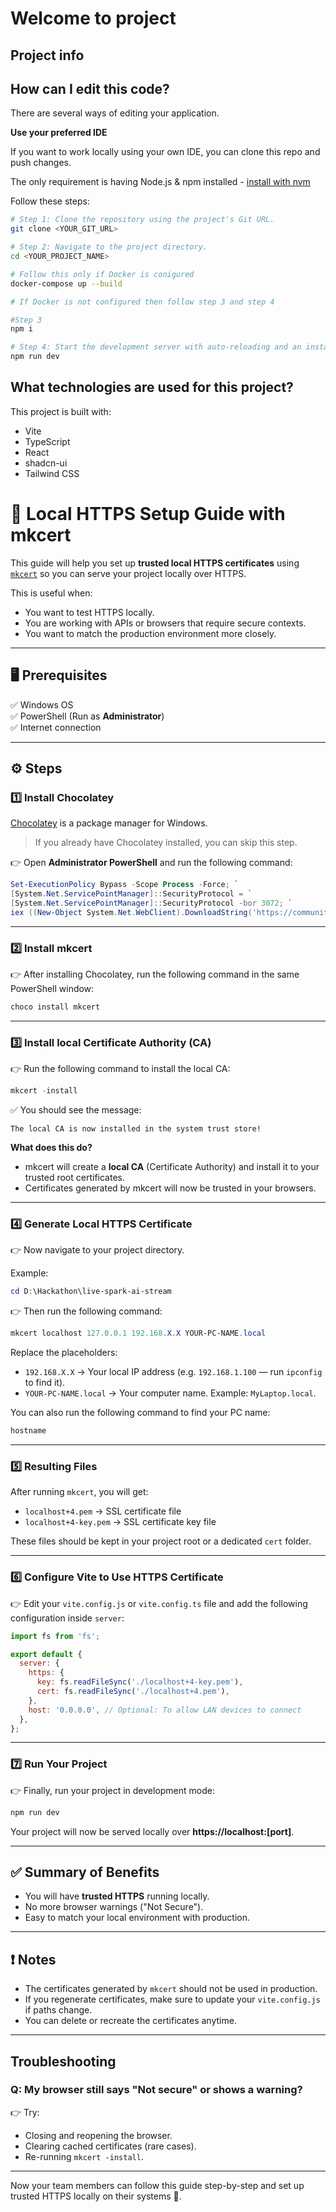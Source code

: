 # Welcome to  project

## Project info

## How can I edit this code?

There are several ways of editing your application.


**Use your preferred IDE**

If you want to work locally using your own IDE, you can clone this repo and push changes. 

The only requirement is having Node.js & npm installed - [install with nvm](https://github.com/nvm-sh/nvm#installing-and-updating)

Follow these steps:

```sh
# Step 1: Clone the repository using the project's Git URL.
git clone <YOUR_GIT_URL>

# Step 2: Navigate to the project directory.
cd <YOUR_PROJECT_NAME>

# Follow this only if Docker is conigured
docker-compose up --build

# If Docker is not configured then follow step 3 and step 4

#Step 3
npm i

# Step 4: Start the development server with auto-reloading and an instant preview.
npm run dev
```
## What technologies are used for this project?

This project is built with:

- Vite
- TypeScript
- React
- shadcn-ui
- Tailwind CSS

# 🚀 Local HTTPS Setup Guide with mkcert

This guide will help you set up **trusted local HTTPS certificates** using [`mkcert`](https://github.com/FiloSottile/mkcert) so you can serve your project locally over HTTPS.

This is useful when:
- You want to test HTTPS locally.
- You are working with APIs or browsers that require secure contexts.
- You want to match the production environment more closely.

---

## 🖥️ Prerequisites

✅ Windows OS  
✅ PowerShell (Run as **Administrator**)  
✅ Internet connection  

---

## ⚙️ Steps

### 1️⃣ Install Chocolatey

[Chocolatey](https://chocolatey.org/) is a package manager for Windows.

> If you already have Chocolatey installed, you can skip this step.

👉 Open **Administrator PowerShell** and run the following command:

```powershell
Set-ExecutionPolicy Bypass -Scope Process -Force; `
[System.Net.ServicePointManager]::SecurityProtocol = `
[System.Net.ServicePointManager]::SecurityProtocol -bor 3072; `
iex ((New-Object System.Net.WebClient).DownloadString('https://community.chocolatey.org/install.ps1'))
```

---

### 2️⃣ Install mkcert

👉 After installing Chocolatey, run the following command in the same PowerShell window:

```powershell
choco install mkcert
```

---

### 3️⃣ Install local Certificate Authority (CA)

👉 Run the following command to install the local CA:

```powershell
mkcert -install
```

✅ You should see the message:

```
The local CA is now installed in the system trust store!
```

**What does this do?**

- mkcert will create a **local CA** (Certificate Authority) and install it to your trusted root certificates.
- Certificates generated by mkcert will now be trusted in your browsers.

---

### 4️⃣ Generate Local HTTPS Certificate

👉 Now navigate to your project directory.

Example:

```powershell
cd D:\Hackathon\live-spark-ai-stream
```

👉 Then run the following command:

```powershell
mkcert localhost 127.0.0.1 192.168.X.X YOUR-PC-NAME.local
```

Replace the placeholders:
- `192.168.X.X` → Your local IP address (e.g. `192.168.1.100` — run `ipconfig` to find it).
- `YOUR-PC-NAME.local` → Your computer name. Example: `MyLaptop.local`.

You can also run the following command to find your PC name:

```powershell
hostname
```

---

### 5️⃣ Resulting Files

After running `mkcert`, you will get:

- `localhost+4.pem` → SSL certificate file  
- `localhost+4-key.pem` → SSL certificate key file  

These files should be kept in your project root or a dedicated `cert` folder.

---

### 6️⃣ Configure Vite to Use HTTPS Certificate

👉 Edit your `vite.config.js` or `vite.config.ts` file and add the following configuration inside `server`:

```javascript
import fs from 'fs';

export default {
  server: {
    https: {
      key: fs.readFileSync('./localhost+4-key.pem'),
      cert: fs.readFileSync('./localhost+4.pem'),
    },
    host: '0.0.0.0', // Optional: To allow LAN devices to connect
  },
};
```

---

### 7️⃣ Run Your Project

👉 Finally, run your project in development mode:

```powershell
npm run dev
```

Your project will now be served locally over **https://localhost:[port]**.

---

## ✅ Summary of Benefits

- You will have **trusted HTTPS** running locally.
- No more browser warnings ("Not Secure").
- Easy to match your local environment with production.

---

## ❗ Notes

- The certificates generated by `mkcert` should not be used in production.
- If you regenerate certificates, make sure to update your `vite.config.js` if paths change.
- You can delete or recreate the certificates anytime.

---

## Troubleshooting

### Q: My browser still says "Not secure" or shows a warning?

👉 Try:
- Closing and reopening the browser.
- Clearing cached certificates (rare cases).
- Re-running `mkcert -install`.

---

Now your team members can follow this guide step-by-step and set up trusted HTTPS locally on their systems 🎉.


